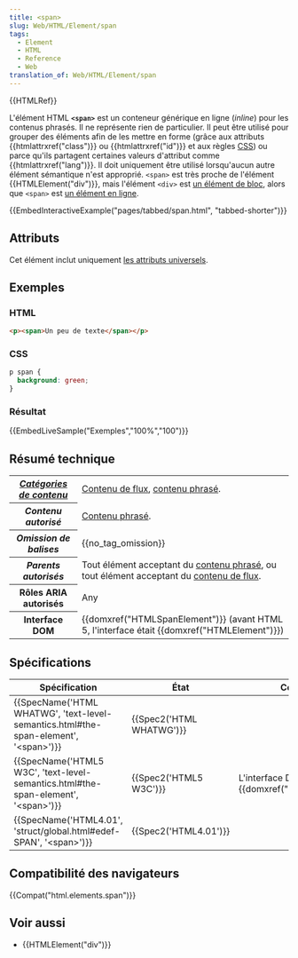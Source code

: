 ```yaml
---
title: <span>
slug: Web/HTML/Element/span
tags:
  - Element
  - HTML
  - Reference
  - Web
translation_of: Web/HTML/Element/span
---
```

{{HTMLRef}}

L'élément HTML **`<span>`** est un conteneur générique en ligne (_inline_) pour les contenus phrasés. Il ne représente rien de particulier. Il peut être utilisé pour grouper des éléments afin de les mettre en forme (grâce aux attributs {{htmlattrxref("class")}} ou {{htmlattrxref("id")}} et aux règles [CSS](/fr/docs/Web/CSS)) ou parce qu'ils partagent certaines valeurs d'attribut comme {{htmlattrxref("lang")}}. Il doit uniquement être utilisé lorsqu'aucun autre élément sémantique n'est approprié. `<span>` est très proche de l'élément {{HTMLElement("div")}}, mais l'élément `<div>` est [un élément de bloc](/fr/docs/Web/HTML/Éléments_en_bloc), alors que `<span>` est [un élément en ligne](/fr/docs/Web/HTML/Éléments_en_ligne).

{{EmbedInteractiveExample("pages/tabbed/span.html", "tabbed-shorter")}}

## Attributs

Cet élément inclut uniquement [les attributs universels](/fr/docs/Web/HTML/Attributs_universels).

## Exemples

### HTML

```html
<p><span>Un peu de texte</span></p>
```

### CSS

```css
p span {
  background: green;
}
```

### Résultat

{{EmbedLiveSample("Exemples","100%","100")}}

## Résumé technique

<table class="properties">
  <tbody>
    <tr>
      <th scope="row">
        <dfn
          ><a href="/fr/docs/Web/HTML/Catégorie_de_contenu"
            >Catégories de contenu</a
          ></dfn
        >
      </th>
      <td>
        <a href="/fr/docs/Web/HTML/Catégorie_de_contenu#Contenu_de_flux"
          >Contenu de flux</a
        >,
        <a
          href="/fr/docs/Web/HTML/Cat%C3%A9gorie_de_contenu#Contenu_phras.C3.A9"
          >contenu phrasé</a
        >.
      </td>
    </tr>
    <tr>
      <th scope="row"><dfn>Contenu autorisé</dfn></th>
      <td>
        <a
          href="/fr/docs/Web/HTML/Cat%C3%A9gorie_de_contenu#Contenu_phras.C3.A9"
          >Contenu phrasé</a
        >.
      </td>
    </tr>
    <tr>
      <th scope="row"><dfn>Omission de balises</dfn></th>
      <td>{{no_tag_omission}}</td>
    </tr>
    <tr>
      <th scope="row"><dfn>Parents autorisés</dfn></th>
      <td>
        Tout élément acceptant du
        <a
          href="/fr/docs/Web/HTML/Cat%C3%A9gorie_de_contenu#Contenu_phras.C3.A9"
          >contenu phrasé</a
        >, ou tout élément acceptant du
        <a href="/fr/docs/Web/HTML/Catégorie_de_contenu#Contenu_de_flux"
          >contenu de flux</a
        >.
      </td>
    </tr>
    <tr>
      <th scope="row">Rôles ARIA autorisés</th>
      <td>Any</td>
    </tr>
    <tr>
      <th scope="row">Interface DOM</th>
      <td>
        {{domxref("HTMLSpanElement")}} (avant HTML 5, l'interface
        était {{domxref("HTMLElement")}})
      </td>
    </tr>
  </tbody>
</table>

## Spécifications

| Spécification                                                                                                            | État                             | Commentaires                                                            |
| ------------------------------------------------------------------------------------------------------------------------ | -------------------------------- | ----------------------------------------------------------------------- |
| {{SpecName('HTML WHATWG', 'text-level-semantics.html#the-span-element', '&lt;span&gt;')}} | {{Spec2('HTML WHATWG')}} |                                                                         |
| {{SpecName('HTML5 W3C', 'text-level-semantics.html#the-span-element', '&lt;span&gt;')}}     | {{Spec2('HTML5 W3C')}}     | L'interface DOM est désormais {{domxref("HTMLSpanElement")}}. |
| {{SpecName('HTML4.01', 'struct/global.html#edef-SPAN', '&lt;span&gt;')}}                         | {{Spec2('HTML4.01')}}     |                                                                         |

## Compatibilité des navigateurs

{{Compat("html.elements.span")}}

## Voir aussi

- {{HTMLElement("div")}}
